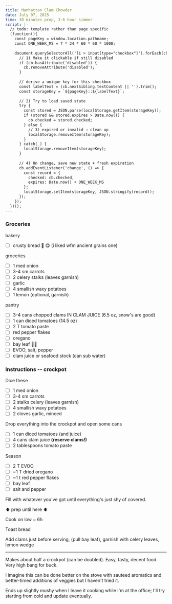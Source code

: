 ```yaml
---
title: Manhattan Clam Chowder
date: July 07, 2025
time: 30 minutes prep, 3-6 hour simmer
script: |-
  // todo: template rather than page specific
  (function(){
    const pageKey = window.location.pathname;
    const ONE_WEEK_MS = 7 * 24 * 60 * 60 * 1000;
  
    document.querySelectorAll('li > input[type="checkbox"]').forEach(cb => {
      // 1) Make it clickable if still disabled
      if (cb.hasAttribute('disabled')) {
        cb.removeAttribute('disabled');
      }
  
      // derive a unique key for this checkbox
      const labelText = (cb.nextSibling.textContent || '').trim();
      const storageKey = `${pageKey}::${labelText}`;
  
      // 2) Try to load saved state
      try {
        const stored = JSON.parse(localStorage.getItem(storageKey));
        if (stored && stored.expires > Date.now()) {
          cb.checked = stored.checked;
        } else {
          // 3) expired or invalid → clean up
          localStorage.removeItem(storageKey);
        }
      } catch(_) {
        localStorage.removeItem(storageKey);
      }
  
      // 4) On change, save new state + fresh expiration
      cb.addEventListener('change', () => {
        const record = {
          checked: cb.checked,
          expires: Date.now() + ONE_WEEK_MS
        };
        localStorage.setItem(storageKey, JSON.stringify(record));
      });
    });
  })();
---
```


### Groceries

bakery
 - [ ] crusty bread 🥖 😋 (i liked wfm ancient grains one)

groceries
- [ ] 1 med onion
- [ ] 3-4 sm carrots
- [ ] 2 celery stalks (leaves garnish)
- [ ] garlic
- [ ] 4 smallish waxy potatoes
- [ ] 1 lemon (optional, garnish)
 
 pantry
- [ ] 3-4 cans chopped clams IN CLAM JUICE (6.5 oz, snow's are good)
- [ ] 1 can diced tomatoes (14.5 oz)
- [ ] 2 T tomato paste
- [ ] red pepper flakes
- [ ] oregano
- [ ] bay leaf 🤷‍♀️
- [ ] EVOO, salt, pepper
- [ ] clam juice or seafood stock (can sub water)

### Instructions -- crockpot

Dice these
 - [ ] 1 med onion
 - [ ] 3-4 sm carrots
 - [ ] 2 stalks celery (leaves garnish)
 - [ ] 4 smallish waxy potatoes
 - [ ] 2 cloves garlic, minced

 Drop everything into the crockpot and open some cans
 - [ ] 1 can diced tomatoes (and juice)
 - [ ] 4 cans clam juice **(reserve clams!)**
 - [ ] 2 tablespoons tomato paste

Season
 - [ ] 2 T EVOO
 - [ ] ~1 T dried oregano
 - [ ] ~1 t red pepper flakes
 - [ ] bay leaf
 - [ ] salt and pepper

Fill with whatever you've got until everything's just shy of covered.

⬆️ prep until here ⬆️

Cook on low ~ 6h

Toast bread

Add clams just before serving, (pull bay leaf), garnish with celery leaves, lemon wedge

<hr/>

Makes about half a crockpot (can be doubled). Easy, tasty, decent food. Very high bang for buck.

I imagine this can be done better on the stove with sauteed aromatics and better-timed additions of veggies but I haven't tried it.

Ends up slightly mushy when I leave it cooking while I'm at the office; I'll try starting from cold and update eventually.
